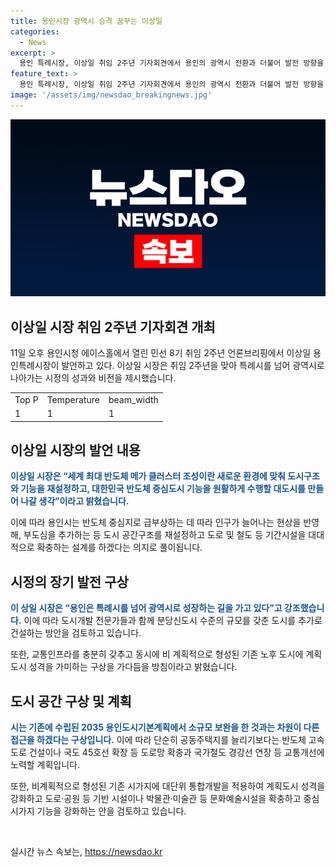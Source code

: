 ```yaml
---
title: 용인시장 광역시 승격 꿈꾸는 이상일
categories:
  - News
excerpt: >
  용인 특례시장, 이상일 취임 2주년 기자회견에서 용인의 광역시 전환과 더불어 발전 방향을 밝혔다. 세계 최대 반도체 메가 클러스터 구축 및 도시구조 재설정 등 반도체 중심도시 기능 강화, 인구 증가에 따른 도시 공간 재설정과 교통인프라 확충 등의 발전 계획을 소개하며 성과와 추진 상황을 설명했다. 미래 도시구상에는 공동주택지 증설보다는 교통 및 자연친화적 공간 확보, 미술관과 박물관 등의 문화시설 확충을 중점으로 두었다. 또한, 시민 중심의 진정성을 강조하며 앞으로의 계획과 소감을 전했다.
feature_text: >
  용인 특례시장, 이상일 취임 2주년 기자회견에서 용인의 광역시 전환과 더불어 발전 방향을 밝혔다. 세계 최대 반도체 메가 클러스터 구축 및 도시구조 재설정 등 반도체 중심도시 기능 강화, 인구 증가에 따른 도시 공간 재설정과 교통인프라 확충 등의 발전 계획을 소개하며 성과와 추진 상황을 설명했다. 미래 도시구상에는 공동주택지 증설보다는 교통 및 자연친화적 공간 확보, 미술관과 박물관 등의 문화시설 확충을 중점으로 두었다. 또한, 시민 중심의 진정성을 강조하며 앞으로의 계획과 소감을 전했다.
image: '/assets/img/newsdao_breakingnews.jpg'
---
```


<p><img src="/assets/img/newsdao_breakingnews.jpg" alt="bookingtag 속보" /></p>

<h2 data-ke-size="size26">이상일 시장 취임 2주년 기자회견 개최</h2>

<p data-ke-size="size16">11일 오후 용인시청 에이스홀에서 열린 민선 8기 취임 2주년 언론브리핑에서 이상일 용인특례시장이 발언하고 있다. 이상일 시장은 취임 2주년을 맞아 특례시를 넘어 광역시로 나아가는 시정의 성과와 비전을 제시했습니다.</p>

<table>
  <tr>
    <td>Top P</td>
    <td>Temperature</td>
    <td>beam_width</td>
  </tr>
  <tr>
    <td>1</td>
    <td>1</td>
    <td>1</td>
  </tr>
</table>

<h2 data-ke-size="size26">이상일 시장의 발언 내용</h2>

<p data-ke-size="size16"><b><span style="color: #1a5490;">이상일 시장은 “세계 최대 반도체 메가 클러스터 조성이란 새로운 환경에 맞춰 도시구조와 기능을 재설정하고, 대한민국 반도체 중심도시 기능을 원활하게 수행할 대도시를 만들어 나갈 생각”이라고 밝혔습니다.</span></b></p>

<p data-ke-size="size16">이에 따라 용인시는 반도체 중심지로 급부상하는 데 따라 인구가 늘어나는 현상을 반영해, 부도심을 추가하는 등 도시 공간구조를 재설정하고 도로 및 철도 등 기간시설을 대대적으로 확충하는 설계를 하겠다는 의지로 풀이됩니다.</p>

<h2 data-ke-size="size26">시정의 장기 발전 구상</h2>

<p data-ke-size="size16"><b><span style="color: #1a5490;">이 상일 시장은 “용인은 특례시를 넘어 광역시로 성장하는 길을 가고 있다”고 강조했습니다.</span></b> 이에 따라 도시개발 전문가들과 함께 분당신도시 수준의 규모를 갖춘 도시를 추가로 건설하는 방안을 검토하고 있습니다.</p>

<p data-ke-size="size16">또한, 교통인프라를 충분히 갖추고 동시에 비 계획적으로 형성된 기존 노후 도시에 계획도시 성격을 가미하는 구상을 가다듬을 방침이라고 밝혔습니다.</p>

<h2 data-ke-size="size26">도시 공간 구상 및 계획</h2>

<p data-ke-size="size16"><b><span style="color: #1a5490;">시는 기존에 수립된 2035 용인도시기본계획에서 소규모 보완을 한 것과는 차원이 다른 접근을 하겠다는 구상입니다.</span></b> 이에 따라 단순히 공동주택지를 늘리기보다는 반도체 고속도로 건설이나 국도 45호선 확장 등 도로망 확충과 국가철도 경강선 연장 등 교통개선에 노력할 계획입니다.</p>

<p data-ke-size="size16">또한, 비계획적으로 형성된 기존 시가지에 대단위 통합개발을 적용하여 계획도시 성격을 강화하고 도로·공원 등 기반 시설이나 박물관·미술관 등 문화예술시설을 확충하고 중심 시가지 기능을 강화하는 안을 검토하고 있습니다.</p>

<p data-ke-size="size16">&nbsp;</p>
실시간 뉴스 속보는, <a href="https://newsdao.kr" rel="dofollow">https://newsdao.kr</a>


